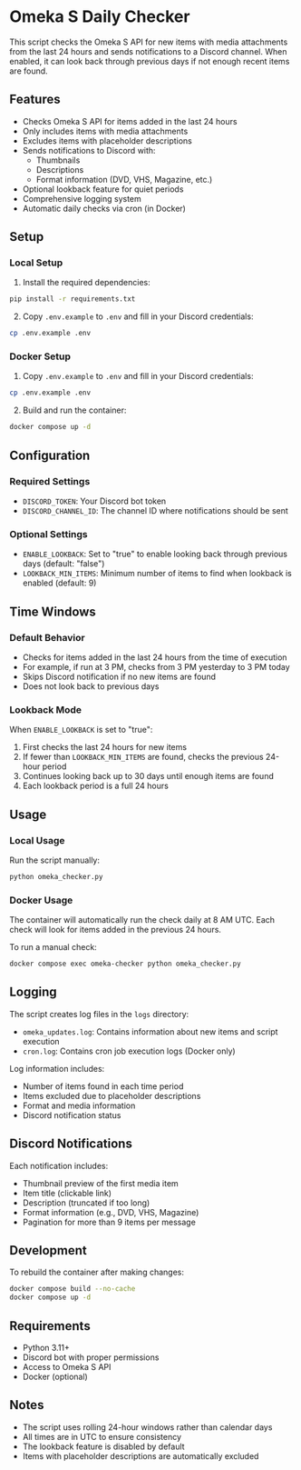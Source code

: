 # Omeka S Daily Checker

This script checks the Omeka S API for new items with media attachments from the last 24 hours and sends notifications to a Discord channel. When enabled, it can look back through previous days if not enough recent items are found.

## Features

- Checks Omeka S API for items added in the last 24 hours
- Only includes items with media attachments
- Excludes items with placeholder descriptions
- Sends notifications to Discord with:
  - Thumbnails
  - Descriptions
  - Format information (DVD, VHS, Magazine, etc.)
- Optional lookback feature for quiet periods
- Comprehensive logging system
- Automatic daily checks via cron (in Docker)

## Setup

### Local Setup
1. Install the required dependencies:
```bash
pip install -r requirements.txt
```

2. Copy `.env.example` to `.env` and fill in your Discord credentials:
```bash
cp .env.example .env
```

### Docker Setup
1. Copy `.env.example` to `.env` and fill in your Discord credentials:
```bash
cp .env.example .env
```

2. Build and run the container:
```bash
docker compose up -d
```

## Configuration

### Required Settings
- `DISCORD_TOKEN`: Your Discord bot token
- `DISCORD_CHANNEL_ID`: The channel ID where notifications should be sent

### Optional Settings
- `ENABLE_LOOKBACK`: Set to "true" to enable looking back through previous days (default: "false")
- `LOOKBACK_MIN_ITEMS`: Minimum number of items to find when lookback is enabled (default: 9)

## Time Windows

### Default Behavior
- Checks for items added in the last 24 hours from the time of execution
- For example, if run at 3 PM, checks from 3 PM yesterday to 3 PM today
- Skips Discord notification if no new items are found
- Does not look back to previous days

### Lookback Mode
When `ENABLE_LOOKBACK` is set to "true":
1. First checks the last 24 hours for new items
2. If fewer than `LOOKBACK_MIN_ITEMS` are found, checks the previous 24-hour period
3. Continues looking back up to 30 days until enough items are found
4. Each lookback period is a full 24 hours

## Usage

### Local Usage
Run the script manually:
```bash
python omeka_checker.py
```

### Docker Usage
The container will automatically run the check daily at 8 AM UTC. Each check will look for items added in the previous 24 hours.

To run a manual check:
```bash
docker compose exec omeka-checker python omeka_checker.py
```

## Logging

The script creates log files in the `logs` directory:
- `omeka_updates.log`: Contains information about new items and script execution
- `cron.log`: Contains cron job execution logs (Docker only)

Log information includes:
- Number of items found in each time period
- Items excluded due to placeholder descriptions
- Format and media information
- Discord notification status

## Discord Notifications

Each notification includes:
- Thumbnail preview of the first media item
- Item title (clickable link)
- Description (truncated if too long)
- Format information (e.g., DVD, VHS, Magazine)
- Pagination for more than 9 items per message

## Development

To rebuild the container after making changes:
```bash
docker compose build --no-cache
docker compose up -d
```

## Requirements

- Python 3.11+
- Discord bot with proper permissions
- Access to Omeka S API
- Docker (optional)

## Notes

- The script uses rolling 24-hour windows rather than calendar days
- All times are in UTC to ensure consistency
- The lookback feature is disabled by default
- Items with placeholder descriptions are automatically excluded 